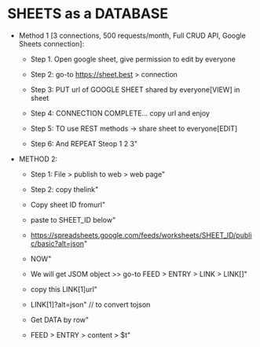 # SHEETS as a DATABASE

- Method 1 [3 connections, 500 requests/month, Full CRUD API, Google Sheets connection]:

  - Step 1. Open google sheet, give permission to edit by everyone
  - Step 2: go-to https://sheet.best > connection

  - Step 3: PUT url of GOOGLE SHEET shared by everyone[VIEW] in sheet

  - Step 4: CONNECTION COMPLETE... copy url and enjoy

  - Step 5: TO use REST methods -> share sheet to everyone[EDIT]

  - Step 6: And REPEAT Steop 1 2 3"

- METHOD 2:

  - Step 1: File > publish to web > web page"

  - Step 2: copy thelink"

  - Copy sheet ID fromurl"

  - paste to SHEET_ID below"

  - https://spreadsheets.google.com/feeds/worksheets/SHEET_ID/public/basic?alt=json"

  - NOW"
  
  - We will get JSOM object >> go-to FEED > ENTRY > LINK > LINK[]"

  - copy this LINK[1]url"

  - LINK[1]?alt=json" // to convert tojson
  - Get DATA by row"
  - FEED > ENTRY > content > $t"
